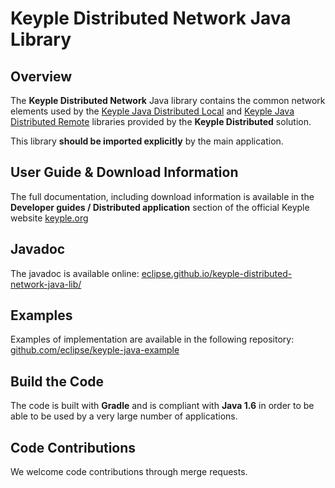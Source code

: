 # Keyple Distributed Network Java Library

## Overview

The **Keyple Distributed Network** Java library contains the common network elements used by the [Keyple Java Distributed Local](https://github.com/eclipse/keyple-distributed-local-java-lib) and [Keyple Java Distributed Remote](https://github.com/eclipse/keyple-distributed-remote-java-lib) libraries provided by the **Keyple Distributed** solution.

This library **should be imported explicitly** by the main application.

## User Guide & Download Information

The full documentation, including download information is available in the **Developer guides / Distributed application** section of the official Keyple website [keyple.org](https://keyple.org)

## Javadoc

The javadoc is available online: [eclipse.github.io/keyple-distributed-network-java-lib/](https://eclipse.github.io/keyple-distributed-network-java-lib/)

## Examples

Examples of implementation are available in the following repository: [github.com/eclipse/keyple-java-example](https://github.com/eclipse/keyple-java-example)

## Build the Code

The code is built with **Gradle** and is compliant with **Java 1.6** in order to be able to be used by a very large number of applications.

## Code Contributions

We welcome code contributions through merge requests.
